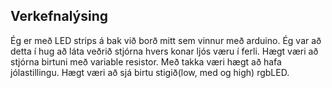 ## Verkefnalýsing

Ég er með LED strips á bak við borð mitt sem vinnur með arduino. Ég var að detta í hug að láta veðrið stjórna hvers konar ljós væru í ferli.
Hægt væri að stjórna birtuni með variable resistor. Með takka væri hægt að hafa jólastillingu. Hægt væri að sjá birtu stigið(low, med og high) rgbLED.

